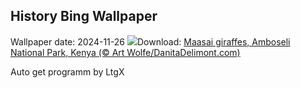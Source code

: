 ## History Bing Wallpaper
Wallpaper date: 2024-11-26
![](https://www.bing.com/th?id=OHR.AmboseliGiraffes_EN-CA6129428319_UHD.jpg&w=1000)Download: [Maasai giraffes, Amboseli National Park, Kenya (© Art Wolfe/DanitaDelimont.com)](https://www.bing.com/th?id=OHR.AmboseliGiraffes_EN-CA6129428319_UHD.jpg)

Auto get programm by LtgX
